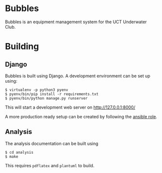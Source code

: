 # Bubbles

Bubbles is an equipment management system for the UCT Underwater Club.

# Building

## Django

Bubbles is built using Django. A development environment can be set up using:

```
$ virtualenv -p python3 pyenv
$ pyenv/bin/pip install -r requirements.txt
$ pyenv/bin/python manage.py runserver
```
This will start a development web server on http://127.0.0.1:8000/

A more production ready setup can be created by following the
[ansible role](https://gitlab.com/bubbles/ansible).

## Analysis

The analysis documentation can be built using

````
$ cd analysis
$ make
````

This requires `pdflatex` and `plantuml` to build.
